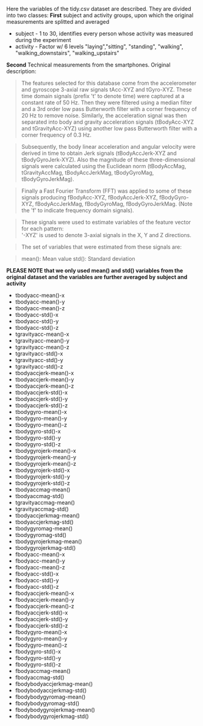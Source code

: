 Here the variables of the tidy.csv dataset are described.
They are divided into two classes:
**First** subject and activity groups, upon which the original measurements are splitted and averaged

* subject - 1 to 30, identifies every person whose activity was measured during the experiment
* activity - Factor w/ 6 levels "laying","sitting", "standing", "walking", "walking_downstairs",  "walking_upstairs"
 
**Second** Technical measurements from the smartphones. Original description: 

>The features selected for this database come from the accelerometer and gyroscope 3-axial raw signals tAcc-XYZ and tGyro-XYZ. These time domain signals (prefix 't' to denote time) were captured at a constant rate of 50 Hz. Then they were filtered using a median filter and a 3rd order low pass Butterworth filter with a corner frequency of 20 Hz to remove noise. Similarly, the acceleration signal was then separated into body and gravity acceleration signals (tBodyAcc-XYZ and tGravityAcc-XYZ) using another low pass Butterworth filter with a corner frequency of 0.3 Hz.

>Subsequently, the body linear acceleration and angular velocity were derived in time to obtain Jerk signals (tBodyAccJerk-XYZ and tBodyGyroJerk-XYZ). Also the magnitude of these three-dimensional signals were calculated using the Euclidean norm (tBodyAccMag, tGravityAccMag, tBodyAccJerkMag, tBodyGyroMag, tBodyGyroJerkMag). 

>Finally a Fast Fourier Transform (FFT) was applied to some of these signals producing fBodyAcc-XYZ, fBodyAccJerk-XYZ, fBodyGyro-XYZ, fBodyAccJerkMag, fBodyGyroMag, fBodyGyroJerkMag. (Note the 'f' to indicate frequency domain signals). 

>These signals were used to estimate variables of the feature vector for each pattern:  
>'-XYZ' is used to denote 3-axial signals in the X, Y and Z directions. 

>The set of variables that were estimated from these signals are: 

>mean(): Mean value
>std(): Standard deviation
 
 **PLEASE NOTE that we only used mean() and std() variables from the original dataset and the variables are further averaged by subject and activity**
  * tbodyacc-mean()-x
  * tbodyacc-mean()-y
  * tbodyacc-mean()-z
  * tbodyacc-std()-x
  * tbodyacc-std()-y
  * tbodyacc-std()-z
  * tgravityacc-mean()-x
  * tgravityacc-mean()-y
  * tgravityacc-mean()-z
  * tgravityacc-std()-x
  * tgravityacc-std()-y
  * tgravityacc-std()-z
  * tbodyaccjerk-mean()-x
  * tbodyaccjerk-mean()-y
  * tbodyaccjerk-mean()-z
  * tbodyaccjerk-std()-x
  * tbodyaccjerk-std()-y
  * tbodyaccjerk-std()-z
  * tbodygyro-mean()-x
  * tbodygyro-mean()-y
  * tbodygyro-mean()-z
  * tbodygyro-std()-x
  * tbodygyro-std()-y
  * tbodygyro-std()-z
  * tbodygyrojerk-mean()-x
  * tbodygyrojerk-mean()-y
  * tbodygyrojerk-mean()-z
  * tbodygyrojerk-std()-x
  * tbodygyrojerk-std()-y
  * tbodygyrojerk-std()-z
  * tbodyaccmag-mean()
  * tbodyaccmag-std()
  * tgravityaccmag-mean()
  * tgravityaccmag-std()
  * tbodyaccjerkmag-mean()
  * tbodyaccjerkmag-std()
  * tbodygyromag-mean()
  * tbodygyromag-std()
  * tbodygyrojerkmag-mean()
  * tbodygyrojerkmag-std()
  * fbodyacc-mean()-x
  * fbodyacc-mean()-y
  * fbodyacc-mean()-z
  * fbodyacc-std()-x
  * fbodyacc-std()-y
  * fbodyacc-std()-z
  * fbodyaccjerk-mean()-x
  * fbodyaccjerk-mean()-y
  * fbodyaccjerk-mean()-z
  * fbodyaccjerk-std()-x
  * fbodyaccjerk-std()-y
  * fbodyaccjerk-std()-z
  * fbodygyro-mean()-x
  * fbodygyro-mean()-y
  * fbodygyro-mean()-z
  * fbodygyro-std()-x
  * fbodygyro-std()-y
  * fbodygyro-std()-z
  * fbodyaccmag-mean()
  * fbodyaccmag-std()
  * fbodybodyaccjerkmag-mean()
  * fbodybodyaccjerkmag-std()
  * fbodybodygyromag-mean()
  * fbodybodygyromag-std()
  * fbodybodygyrojerkmag-mean()
  * fbodybodygyrojerkmag-std()
